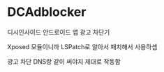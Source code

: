 # DCAdblocker

디시인사이드 안드로이드 앱 광고 차단기

Xposed 모듈이니까 LSPatch로 알아서 패치해서 사용하셈

광고 차단 DNS랑 같이 써야지 제대로 작동함
